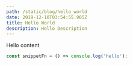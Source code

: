 ```yaml
---
path: /static/blog/hello_world
date: 2019-12-10T03:54:55.905Z
title: Hello World
description: Hello Description
---
```

Hello content
```js
const snippetFn = () => console.log('hello');
```
